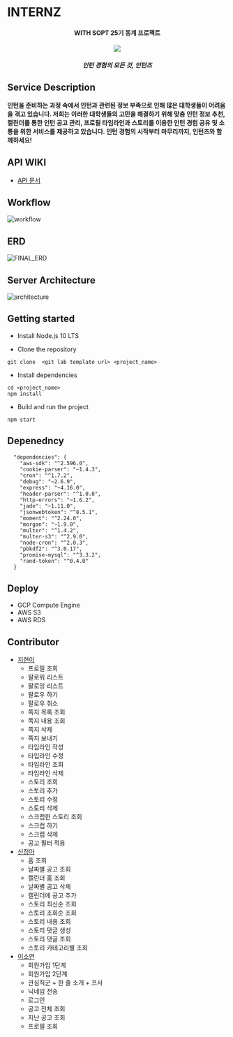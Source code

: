 # INTERNZ

<h4 align="center"> WITH SOPT 25기 동계 프로젝트</h4>
<div align="center">
  <img src="https://avatars2.githubusercontent.com/u/59135222?s=200&v=4"/>
</div>

<h5 align="center">인턴 경험의 모든 것, 인턴즈<h5>

## Service Description

**인턴을 준비하는 과정 속에서 인턴과 관련된 정보 부족으로 인해 많은 대학생들이 어려움을 겪고 있습니다. 저희는 이러한 대학생들의 고민을 해결하기 위해 맞춤 인턴 정보 추천, 캘린더를 통한 인턴 공고 관리, 프로필 타임라인과 스토리를 이용한 인턴 경험 공유 및 소통을 위한 서비스를 제공하고 있습니다. 인턴 경험의 시작부터 마무리까지, 인턴즈와 함께하세요!**

## API WIKI

- [API 문서](https://github.com/INTENRZ/Server-Internz/wiki)

## Workflow

![workflow](https://jungah.s3.ap-northeast-2.amazonaws.com/INTERNZ+workflow.png)



## ERD

![FINAL_ERD](https://user-images.githubusercontent.com/42693808/71553534-75313500-2a54-11ea-8ad5-a56448d0ec06.png)



## Server Architecture

![architecture](https://sopt25.s3.ap-northeast-2.amazonaws.com/INTERNZ_server_architecture.png)

## Getting started

- Install Node.js 10 LTS

- Clone the repository

```
git clone  <git lab template url> <project_name>
```

- Install dependencies

```
cd <project_name>
npm install
```

- Build and run the project

```
npm start
```

## Depenedncy

```
  "dependencies": {
​    "aws-sdk": "^2.596.0",
​    "cookie-parser": "~1.4.3",
​    "cron": "^1.7.2",
​    "debug": "~2.6.9",
​    "express": "~4.16.0",
​    "header-parser": "^1.0.0",
​    "http-errors": "~1.6.2",
​    "jade": "~1.11.0",
​    "jsonwebtoken": "^8.5.1",
​    "moment": "^2.24.0",
​    "morgan": "~1.9.0",
​    "multer": "^1.4.2",
​    "multer-s3": "^2.9.0",
​    "node-cron": "^2.0.3",
​    "pbkdf2": "^3.0.17",
​    "promise-mysql": "^3.3.2",
​    "rand-token": "^0.4.0"
  }
```

## Deploy

- GCP Compute Engine
- AWS S3
- AWS RDS

## Contributor

- [지현이](https://github.com/jiss02) 
  - 프로필 조회
  - 팔로워 리스트
  - 팔로잉 리스트
  - 팔로우 하기
  - 팔로우 취소
  - 쪽지 목록 조회
  - 쪽지 내용 조회
  - 쪽지 삭제
  - 쪽지 보내기
  - 타임라인 작성
  - 타입라인 수정
  - 타임라인 조회
  - 타임라인 삭제
  - 스토리 조회
  - 스토리 추가
  - 스토리 수정
  - 스토리 삭제
  - 스크랩한 스토리 조회
  - 스크랩 하기
  - 스크랩 삭제
  - 공고 필터 적용
- [신정아](https://github.com/jungahshin)
  - 홈 조회
  - 날짜별 공고 조회
  - 캘린더 홈 조회
  - 날짜별 공고 삭제
  - 캘린더에 공고 추가
  - 스토리 최신순 조회
  - 스토리 조회순 조회
  - 스토리 내용 조회
  - 스토리 댓글 생성
  - 스토리 댓글 조회
  - 스토리 카테고리별 조회
- [이소연](https://github.com/ujusy)
  - 회원가입 1단계
  - 회원가입 2단계
  - 관심직군 + 한 줄 소개 + 프사
  - 닉네임 전송
  - 로그인
  - 공고 전체 조회
  - 지난 공고 조회
  - 프로필 조회
